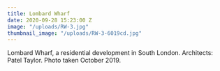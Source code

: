 ```yaml
---
title: Lombard Wharf
date: 2020-09-28 15:23:00 Z
image: "/uploads/RW-3.jpg"
thumbnail_image: "/uploads/RW-3-6019cd.jpg"
---
```


Lombard Wharf, a residential development in South London.  Architects: Patel Taylor. Photo taken October 2019.